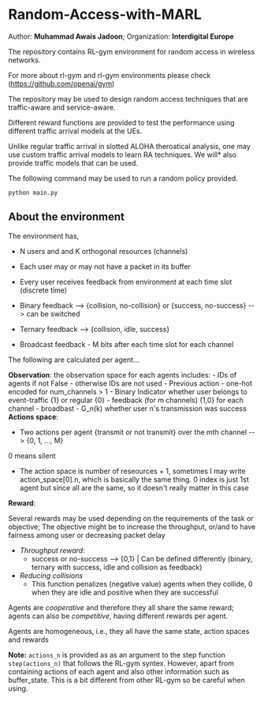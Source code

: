 # Random-Access-with-MARL

Author: **Muhammad Awais Jadoon**; Organization: **Interdigital Europe**

The repository contains RL-gym environment for random access in wireless networks. 

For more about rl-gym and rl-gym environments please check (https://github.com/openai/gym)

The repository may be used to design random access techniques that are traffic-aware and service-aware. 

Different reward functions are provided to test the performance using different traffic arrival models at the UEs. 

Unlike regular traffic arrival in slotted ALOHA theroatical analysis, one may use custom traffic arrival models to learn RA techniques. We will* also provide traffic models that can be used.  

The following command may be used to run a random policy provided. 

`python main.py`

## About the environment

The environment has,

- N users and and K orthogonal resources (channels)

- Each user may or may not have a packet in its buffer

- Every user receives feedback from environment at each time slot (discrete time)

- Binary feedback --> {collision, no-collision} or {success, no-success} --> can be switched

- Ternary feedback --> {collision, idle, success}

- Broadcast feedback - M bits after each time slot for each channel
    
The following are calculated per agent...
    
**Observation**:
the observation space for each agents includes: 
    - IDs of agents if not False - otherwise IDs are not used
    - Previous action - one-hot encoded for num_channels > 1
    - Binary Indicator whether user belongs to event-traffic {1} or regular {0}
    - feedback (for m channels) {1,0} for each channel - broadbast
    - G_n(k) whether user n's transmission was success
**Actions space**:
- Two actions per agent {transmit or not transmit} over the mth channel --> {0, 1, ..., M}
    
0 means silent
    
- The action space is number of reseources + 1, sometimes I may write action_space[0].n, which is basically the same thing. 0 index is just 1st agent but since all are the same, so it doesn't really matter in this case
        
**Reward**:

Several rewards may be used depending on the requirements of the task or objective; 
The objective might be to increase the throughput, or/and to have fairness among user or decreasing packet delay

- *Throughput reward*:
    - success or no-success --> {0,1} | Can be defined differently (binary, ternary with success, idle and collision as feedback)
- *Reducing collisions*
    - This function penalizes (negative value) agents when they collide, 0 when they are idle and positive when they are successful

Agents are *cooperative* and therefore they all share the same reward; agents can also be *competitive*, having different rewards per agent. 
    
Agents are homogeneous, i.e., they all have the same state, action spaces and rewards

**Note:** `actions_n` is provided as  as an argument to the step function `step(actions_n)` that follows the RL-gym syntex. However, apart from containing actions of each agent and also other information such as buffer_state. This is a bit different from other RL-gym so be careful when using.